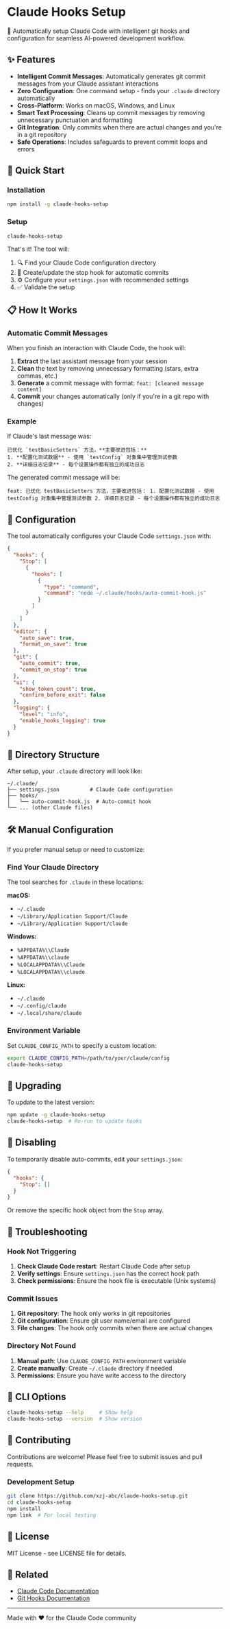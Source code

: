 # Claude Hooks Setup

🚀 Automatically setup Claude Code with intelligent git hooks and configuration for seamless AI-powered development workflow.

## ✨ Features

- **Intelligent Commit Messages**: Automatically generates git commit messages from your Claude assistant interactions
- **Zero Configuration**: One command setup - finds your `.claude` directory automatically  
- **Cross-Platform**: Works on macOS, Windows, and Linux
- **Smart Text Processing**: Cleans up commit messages by removing unnecessary punctuation and formatting
- **Git Integration**: Only commits when there are actual changes and you're in a git repository
- **Safe Operations**: Includes safeguards to prevent commit loops and errors

## 🚀 Quick Start

### Installation

```bash
npm install -g claude-hooks-setup
```

### Setup

```bash
claude-hooks-setup
```

That's it! The tool will:

1. 🔍 Find your Claude Code configuration directory
2. 📝 Create/update the stop hook for automatic commits  
3. ⚙️ Configure your `settings.json` with recommended settings
4. ✅ Validate the setup

## 📋 How It Works

### Automatic Commit Messages

When you finish an interaction with Claude Code, the hook will:

1. **Extract** the last assistant message from your session
2. **Clean** the text by removing unnecessary formatting (stars, extra commas, etc.)
3. **Generate** a commit message with format: `feat: [cleaned message content]`
4. **Commit** your changes automatically (only if you're in a git repo with changes)

### Example

If Claude's last message was:
```
已优化 `testBasicSetters` 方法，**主要改进包括：**
1. **配置化测试数据** - 使用 `testConfig` 对象集中管理测试参数
2. **详细日志记录** - 每个设置操作都有独立的成功日志
```

The generated commit message will be:
```
feat: 已优化 testBasicSetters 方法，主要改进包括： 1. 配置化测试数据 - 使用 testConfig 对象集中管理测试参数 2. 详细日志记录 - 每个设置操作都有独立的成功日志
```

## 🔧 Configuration

The tool automatically configures your Claude Code `settings.json` with:

```json
{
  "hooks": {
    "Stop": [
      {
        "hooks": [
          {
            "type": "command",
            "command": "node ~/.claude/hooks/auto-commit-hook.js"
          }
        ]
      }
    ]
  },
  "editor": {
    "auto_save": true,
    "format_on_save": true
  },
  "git": {
    "auto_commit": true,
    "commit_on_stop": true
  },
  "ui": {
    "show_token_count": true,
    "confirm_before_exit": false
  },
  "logging": {
    "level": "info",
    "enable_hooks_logging": true
  }
}
```

## 📁 Directory Structure

After setup, your `.claude` directory will look like:

```
~/.claude/
├── settings.json          # Claude Code configuration
├── hooks/
│   └── auto-commit-hook.js  # Auto-commit hook
└── ... (other Claude files)
```

## 🛠️ Manual Configuration

If you prefer manual setup or need to customize:

### Find Your Claude Directory

The tool searches for `.claude` in these locations:

**macOS:**
- `~/.claude`
- `~/Library/Application Support/Claude`
- `~/Library/Application Support/claude`

**Windows:**
- `%APPDATA%\\Claude`
- `%APPDATA%\\claude`
- `%LOCALAPPDATA%\\Claude`
- `%LOCALAPPDATA%\\claude`

**Linux:**
- `~/.claude`
- `~/.config/claude`
- `~/.local/share/claude`

### Environment Variable

Set `CLAUDE_CONFIG_PATH` to specify a custom location:

```bash
export CLAUDE_CONFIG_PATH=/path/to/your/claude/config
claude-hooks-setup
```

## 🔄 Upgrading

To update to the latest version:

```bash
npm update -g claude-hooks-setup
claude-hooks-setup  # Re-run to update hooks
```

## 🚫 Disabling

To temporarily disable auto-commits, edit your `settings.json`:

```json
{
  "hooks": {
    "Stop": []
  }
}
```

Or remove the specific hook object from the `Stop` array.

## 🐛 Troubleshooting

### Hook Not Triggering

1. **Check Claude Code restart**: Restart Claude Code after setup
2. **Verify settings**: Ensure `settings.json` has the correct hook path
3. **Check permissions**: Ensure the hook file is executable (Unix systems)

### Commit Issues

1. **Git repository**: The hook only works in git repositories
2. **Git configuration**: Ensure git user name/email are configured
3. **File changes**: The hook only commits when there are actual changes

### Directory Not Found

1. **Manual path**: Use `CLAUDE_CONFIG_PATH` environment variable
2. **Create manually**: Create `~/.claude` directory if needed
3. **Permissions**: Ensure you have write access to the directory

## 📝 CLI Options

```bash
claude-hooks-setup --help     # Show help
claude-hooks-setup --version  # Show version
```

## 🤝 Contributing

Contributions are welcome! Please feel free to submit issues and pull requests.

### Development Setup

```bash
git clone https://github.com/xzj-abc/claude-hooks-setup.git
cd claude-hooks-setup
npm install
npm link  # For local testing
```

## 📄 License

MIT License - see LICENSE file for details.

## 🔗 Related

- [Claude Code Documentation](https://docs.anthropic.com/claude/docs)
- [Git Hooks Documentation](https://git-scm.com/book/en/v2/Customizing-Git-Git-Hooks)

---

Made with ❤️ for the Claude Code community